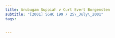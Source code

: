 ```yaml
---
title: Arubugam Suppiah v Curt Evert Borgensten 
subtitle: "[2001] SGHC 199 / 25\_July\_2001"
tags:


---
```


